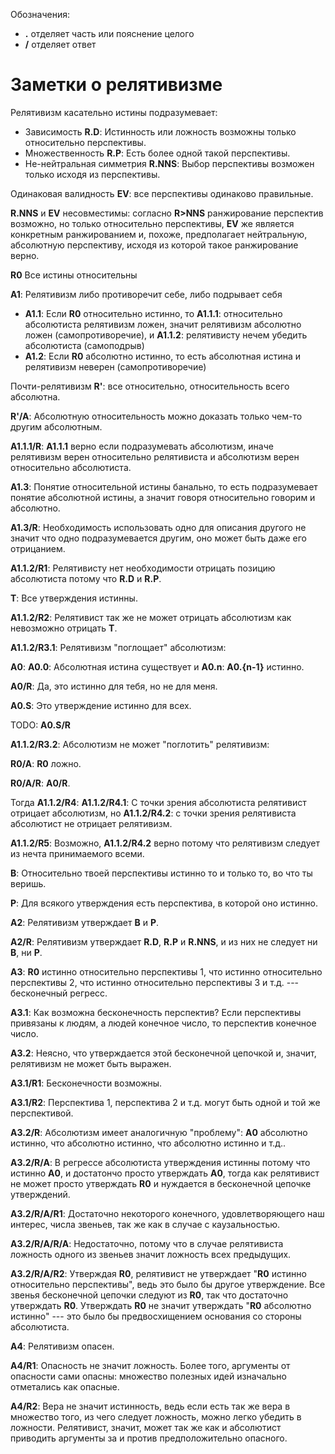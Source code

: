 Обозначения:

- **.** отделяет часть или пояснение целого
- **/** отделяет ответ

# Заметки о релятивизме

Релятивизм касательно истины подразумевает:

- Зависимость **R.D**: Истинность или ложность возможны только относительно перспективы.
- Множественность **R.P**: Есть более одной такой перспективы.
- Не-нейтральная симметрия **R.NNS**: Выбор перспективы возможен только исходя из перспективы.

Одинаковая валидность **EV**: все перспективы одинаково правильные.

**R.NNS** и **EV** несовместимы: согласно **R>NNS** ранжирование перспектив возможно, но только относительно перспективы, **EV** же является конкретным ранжированием и, похоже, предполагает нейтральную, абсолютную перспективу, исходя из которой такое ранжирование верно.

**R0** Все истины относительны

**А1**: Релятивизм либо противоречит себе, либо подрывает себя

- **A1.1**: Если **R0** относительно истинно, то **A1.1.1**: относительно абсолютиста релятивизм ложен, значит релятивизм абсолютно ложен (самопротиворечие), и **A1.1.2**: релятивисту нечем убедить абсолютиста (самоподрыв)
- **A1.2**: Если **R0** абсолютно истинно, то есть абсолютная истина и релятивизм неверен (самопротиворечие)

Почти-релятивизм **R'**: все относительно, относительность всего абсолютна.

**R'/A**: Абсолютную относительность можно доказать только чем-то другим абсолютным.

**A1.1.1/R**: **A1.1.1** верно если подразумевать абсолютизм, иначе релятивизм верен относительно релятивиста и абсолютизм верен относительно абсолютиста.

**A1.3**: Понятие относительной истины банально, то есть подразумевает понятие абсолютной истины, а значит говоря относительно говорим и абсолютно.

**A1.3/R**: Необходимость использовать одно для описания другого не значит что одно подразумевается другим, оно может быть даже его отрицанием.

**A1.1.2/R1**: Релятивисту нет необходимости отрицать позицию абсолютиста потому что **R.D** и **R.P**.

**T**: Все утверждения истинны.

**A1.1.2/R2**: Релятивист так же не может отрицать абсолютизм как невозможно отрицать **T**.

**A1.1.2/R3.1**: Релятивизм "поглощает" абсолютизм:

**A0**: **A0.0**: Абсолютная истина существует и **A0.n**: **A0.{n-1}** истинно.

**A0/R**: Да, это истинно для тебя, но не для меня.

**A0.S**: Это утверждение истинно для всех.

TODO: **A0.S/R**

**A1.1.2/R3.2**: Абсолютизм не может "поглотить" релятивизм:

**R0/A**: **R0** ложно.

**R0/A/R**: **A0/R**.

Тогда **A1.1.2/R4**: **A1.1.2/R4.1**: С точки зрения абсолютиста релятивист отрицает абсолютизм, но **A1.1.2/R4.2**: с точки зрения релятивиста абсолютист не отрицает релятивизм.

**A1.1.2/R5**: Возможно, **A1.1.2/R4.2** верно потому что релятивизм следует из нечта принимаемого всеми.

**B**: Относительно твоей перспективы истинно то и только то, во что ты веришь.

**P**: Для всякого утверждения есть перспектива, в которой оно истинно.

**A2**: Релятивизм утверждает **B** и **P**.

**A2/R**: Релятивизм утверждает **R.D**, **R.P** и **R.NNS**, и из них не следует ни **B**, ни **P**.

**A3**: **R0** истинно относительно перспективы 1, что истинно относительно перспективы 2, что истинно относительно перспективы 3 и т.д. --- бесконечный регресс.

**A3.1**: Как возможна бесконечность перспектив? Если перспективы привязаны к людям, а людей конечное число, то перспектив конечное число.

**A3.2**: Неясно, что утверждается этой бесконечной цепочкой и, значит, релятивизм не может быть выражен.

**A3.1/R1**: Бесконечности возможны.

**A3.1/R2**: Перспектива 1, перспектива 2 и т.д. могут быть одной и той же перспективой.

**A3.2/R**: Абсолютизм имеет аналогичную "проблему": **A0** абсолютно истинно, что абсолютно истинно, что абсолютно истинно и т.д..

**A3.2/R/A**: В регрессе абсолютиста утверждения истинны потому что истинно **A0**, и достатончо просто утверждать **A0**, тогда как релятивист не может просто утверждать **R0** и нуждается в бесконечной цепочке утверждений.

**A3.2/R/A/R1**: Достаточно некоторого конечного, удовлетворяющего наш интерес, числа звеньев, так же как в случае с каузальностью.

**A3.2/R/A/R/A**: Недостаточно, потому что в случае релятивиста ложность одного из звеньев значит ложность всех предыдущих.

**A3.2/R/A/R2**: Утверждая **R0**, релятивист не утверждает "**R0** истинно относительно перспективы", ведь это было бы другое утверждение. Все звенья бесконечной цепочки следуют из **R0**, так что достаточно утверждать **R0**. Утверждать **R0** не значит утверждать "**R0** абсолютно истинно" --- это было бы предвосхищением основания со стороны абсолютиста.

**A4**: Релятивизм опасен.

**A4/R1**: Опасность не значит ложность. Более того, аргументы от опасности сами опасны: множество полезных идей изначально отметались как опасные.

**A4/R2**: Вера не значит истинность, ведь если есть так же вера в множество того, из чего следует ложность, можно легко убедить в ложности. Релятивист, значит, может так же как и абсолютист приводить аргументы за и против предположительно опасного.
